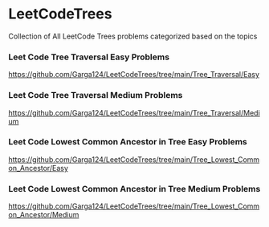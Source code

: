 # LeetCodeTrees
Collection of All LeetCode Trees problems categorized based on the topics

### Leet Code Tree Traversal Easy Problems
https://github.com/Garga124/LeetCodeTrees/tree/main/Tree_Traversal/Easy


### Leet Code Tree Traversal Medium Problems
https://github.com/Garga124/LeetCodeTrees/tree/main/Tree_Traversal/Medium

### Leet Code Lowest Common Ancestor in Tree Easy Problems
https://github.com/Garga124/LeetCodeTrees/tree/main/Tree_Lowest_Common_Ancestor/Easy

### Leet Code Lowest Common Ancestor in Tree Medium Problems
https://github.com/Garga124/LeetCodeTrees/tree/main/Tree_Lowest_Common_Ancestor/Medium
